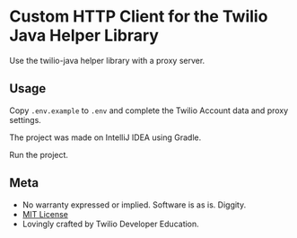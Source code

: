 # Custom HTTP Client for the Twilio Java Helper Library

Use the twilio-java helper library with a proxy server.

## Usage

Copy `.env.example` to `.env` and complete the Twilio Account data and proxy settings.

The project was made on IntelliJ IDEA using Gradle.

Run the project.

## Meta

* No warranty expressed or implied. Software is as is. Diggity.
* [MIT License](http://www.opensource.org/licenses/mit-license.html)
* Lovingly crafted by Twilio Developer Education.
